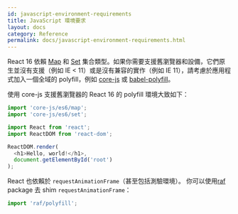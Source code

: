 ```yaml
---
id: javascript-environment-requirements
title: JavaScript 環境要求
layout: docs
category: Reference
permalink: docs/javascript-environment-requirements.html
---
```


React 16 依賴 [Map](https://developer.mozilla.org/en-US/docs/Web/JavaScript/Reference/Global_Objects/Map) 和 [Set](https://developer.mozilla.org/en-US/docs/Web/JavaScript/Reference/Global_Objects/Set) 集合類型。如果你需要支援舊瀏覽器和設備，它們原生並沒有支援（例如 IE < 11）或是沒有兼容的實作（例如 IE 11），請考慮於應用程式加入一個全域的 polyfill，例如 [core-js](https://github.com/zloirock/core-js) 或 [babel-polyfill](https://babeljs.io/docs/usage/polyfill/)。

使用 core-js 支援舊瀏覽器的 React 16 的 polyfill 環境大致如下：

```js
import 'core-js/es6/map';
import 'core-js/es6/set';

import React from 'react';
import ReactDOM from 'react-dom';

ReactDOM.render(
  <h1>Hello, world!</h1>,
  document.getElementById('root')
);
```

React 也依賴於 `requestAnimationFrame`（甚至包括測驗環境）。
你可以使用[raf](https://www.npmjs.com/package/raf) package 去 shim `requestAnimationFrame`：

```js
import 'raf/polyfill';
```

